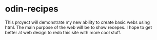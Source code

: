 # odin-recipes
This proyect will demonstrate my new ability to create basic webs using html.
The main purpose of the web will be to show recepes.
I hope to get better at web design to redo this site with more cool stuff.
